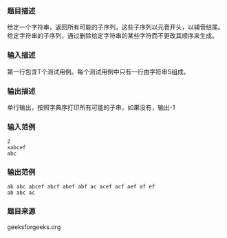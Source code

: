 ### 题目描述
给定一个字符串，返回所有可能的子序列，这些子序列以元音开头，以辅音结尾。给定字符串的子序列，通过删除给定字符串的某些字符而不更改其顺序来生成。
### 输入描述
第一行包含T个测试用例。每个测试用例中只有一行由字符串S组成。
### 输出描述
单行输出，按照字典序打印所有可能的子串，如果没有，输出-1
### 输入范例
```
2
xabcef
abc
```
### 输出范例
```
ab abc abcef abcf abef abf ac acef acf aef af ef 
ab abc ac 
```
### 题目来源
geeksforgeeks.org
